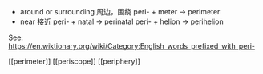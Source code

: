 - around or surrounding 周边，围绕
	peri- + meter → perimeter
- near 接近
	peri- + natal → perinatal
	peri- + helion → perihelion
	
See: https://en.wiktionary.org/wiki/Category:English_words_prefixed_with_peri-

[[perimeter]]
[[periscope]]
[[periphery]]
